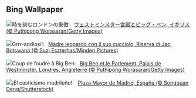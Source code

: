## Bing Wallpaper
![](https://www.bing.com/th?id=OHR.LondonParliament_JA-JP1032400760_UHD.jpg&w=1000)時を刻むロンドンの象徴:&nbsp;&ensp;[ウェストミンスター宮殿とビッグ・ベン, イギリス (© Puthipong Worasaran/Getty Images)](https://www.bing.com/th?id=OHR.LondonParliament_JA-JP1032400760_UHD.jpg)
<br><br/>
![](https://www.bing.com/th?id=OHR.LeopardMother_IT-IT3189476011_UHD.jpg&w=1000)Grrr-andiosi!:&nbsp;&ensp;[Madre leopardo con il suo cucciolo, Riserva di Jao, Botswana (© Suzi Eszterhas/Minden Pictures)](https://www.bing.com/th?id=OHR.LeopardMother_IT-IT3189476011_UHD.jpg)
<br><br/>
![](https://www.bing.com/th?id=OHR.LondonParliament_FR-FR8667949776_UHD.jpg&w=1000)Coup de foudre à Big Ben:&nbsp;&ensp;[Big Ben et le Parlement, Palais de Westminster, Londres, Angleterre (© Puthipong Worasaran/Getty Images)](https://www.bing.com/th?id=OHR.LondonParliament_FR-FR8667949776_UHD.jpg)
<br><br/>
![](https://www.bing.com/th?id=OHR.SanIsidroMadrid_ES-ES1627425280_UHD.jpg&w=1000)¡El casticismo madrileño!:&nbsp;&ensp;[Plaza Mayor de Madrid, España (© Songquan Deng/Shutterstock)](https://www.bing.com/th?id=OHR.SanIsidroMadrid_ES-ES1627425280_UHD.jpg)
<br><br/>

